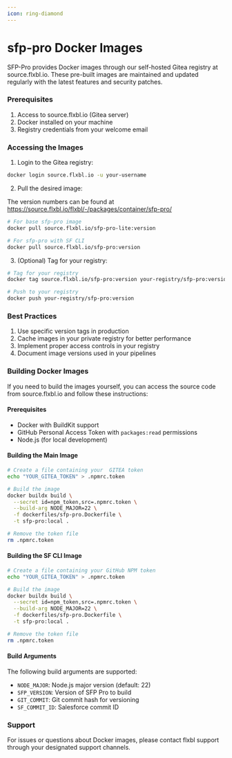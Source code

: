 ```yaml
---
icon: ring-diamond
---
```


# sfp-pro Docker Images

SFP-Pro provides Docker images through our self-hosted Gitea registry at source.flxbl.io. These pre-built images are maintained and updated regularly with the latest features and security patches.

### Prerequisites

1. Access to source.flxbl.io (Gitea server)
2. Docker installed on your machine
3. Registry credentials from your welcome email

### Accessing the Images

1. Login to the Gitea registry:
```bash
docker login source.flxbl.io -u your-username
```

2. Pull the desired image:

The version numbers can be found at https://source.flxbl.io/flxbl/-/packages/container/sfp-pro/

```bash
# For base sfp-pro image
docker pull source.flxbl.io/sfp-pro-lite:version

# For sfp-pro with SF CLI
docker pull source.flxbl.io/sfp-pro:version
```

3. (Optional) Tag for your registry:
```bash
# Tag for your registry
docker tag source.flxbl.io/sfp-pro:version your-registry/sfp-pro:version

# Push to your registry
docker push your-registry/sfp-pro:version
```

### Best Practices

1. Use specific version tags in production
2. Cache images in your private registry for better performance
3. Implement proper access controls in your registry
4. Document image versions used in your pipelines

### Building Docker Images

If you need to build the images yourself, you can access the source code from source.flxbl.io and follow these instructions:

#### Prerequisites

- Docker with BuildKit support
- GitHub Personal Access Token with `packages:read` permissions
- Node.js (for local development)

#### Building the Main Image

```bash
# Create a file containing your  GITEA token
echo "YOUR_GITEA_TOKEN" > .npmrc.token

# Build the image
docker buildx build \
  --secret id=npm_token,src=.npmrc.token \
  --build-arg NODE_MAJOR=22 \
  -f dockerfiles/sfp-pro.Dockerfile \
  -t sfp-pro:local .

# Remove the token file
rm .npmrc.token
```

#### Building the SF CLI Image

```bash
# Create a file containing your GitHub NPM token
echo "YOUR_GITEA_TOKEN" > .npmrc.token

# Build the image
docker buildx build \
  --secret id=npm_token,src=.npmrc.token \
  --build-arg NODE_MAJOR=22 \
  -f dockerfiles/sfp-pro.Dockerfile \
  -t sfp-pro:local .

# Remove the token file
rm .npmrc.token
```

#### Build Arguments

The following build arguments are supported:
- `NODE_MAJOR`: Node.js major version (default: 22)
- `SFP_VERSION`: Version of SFP Pro to build
- `GIT_COMMIT`: Git commit hash for versioning
- `SF_COMMIT_ID`: Salesforce commit ID

### Support

For issues or questions about Docker images, please contact flxbl support through your designated support channels.
